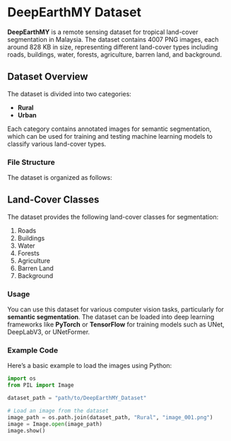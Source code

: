 # DeepEarthMY Dataset

**DeepEarthMY** is a remote sensing dataset for tropical land-cover segmentation in Malaysia. The dataset contains 4007 PNG images, each around 828 KB in size, representing different land-cover types including roads, buildings, water, forests, agriculture, barren land, and background.

## Dataset Overview

The dataset is divided into two categories:
- **Rural**
- **Urban**

Each category contains annotated images for semantic segmentation, which can be used for training and testing machine learning models to classify various land-cover types.

### File Structure

The dataset is organized as follows:

## Land-Cover Classes

The dataset provides the following land-cover classes for segmentation:
1. Roads
2. Buildings
3. Water
4. Forests
5. Agriculture
6. Barren Land
7. Background

### Usage

You can use this dataset for various computer vision tasks, particularly for **semantic segmentation**. The dataset can be loaded into deep learning frameworks like **PyTorch** or **TensorFlow** for training models such as UNet, DeepLabV3, or UNetFormer.

### Example Code

Here’s a basic example to load the images using Python:

```python
import os
from PIL import Image

dataset_path = "path/to/DeepEarthMY_Dataset"

# Load an image from the dataset
image_path = os.path.join(dataset_path, "Rural", "image_001.png")
image = Image.open(image_path)
image.show()
